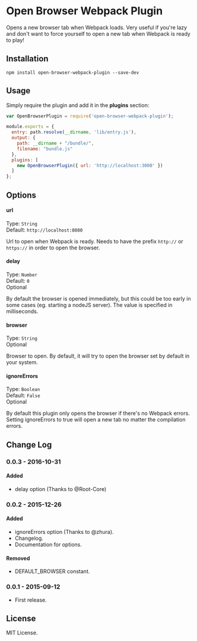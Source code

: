 # Open Browser Webpack Plugin
Opens a new browser tab when Webpack loads. Very useful if you're lazy and don't want to force yourself to open a new tab when Webpack is ready to play!

## Installation

```
npm install open-browser-webpack-plugin --save-dev
```

## Usage

Simply require the plugin and add it in the **plugins** section:

```javascript
var OpenBrowserPlugin = require('open-browser-webpack-plugin');

module.exports = {
  entry: path.resolve(__dirname, 'lib/entry.js'),
  output: {
    path: __dirname + "/bundle/",
    filename: "bundle.js"
  },
  plugins: [
    new OpenBrowserPlugin({ url: 'http://localhost:3000' })
  ]
};
```

## Options

#### url

Type: `String`<br>
Default: `http://localhost:8080`

Url to open when Webpack is ready. Needs to have the prefix `http://` or `https://` in order to open the browser.

#### delay

Type: `Number`<br>
Default: `0`<br>
Optional

By default the browser is opened immediately, but this could be too early in some cases (eg. starting a nodeJS server).
The value is specified in milliseconds.

#### browser

Type: `String`<br>
Optional

Browser to open. By default, it will try to open the browser set by default in your system.

#### ignoreErrors

Type: `Boolean`<br>
Default: `False`<br>
Optional

By default this plugin only opens the browser if there's no Webpack errors. Setting ignoreErrors to true will open a new tab no matter the compilation errors.

## Change Log

### 0.0.3 - 2016-10-31
#### Added
- delay option (Thanks to @Root-Core)

### 0.0.2 - 2015-12-26
#### Added
- ignoreErrors option (Thanks to @zhura).
- Changelog.
- Documentation for options.

#### Removed
- DEFAULT_BROWSER constant.

### 0.0.1 - 2015-09-12
- First release.

## License

MIT License.
